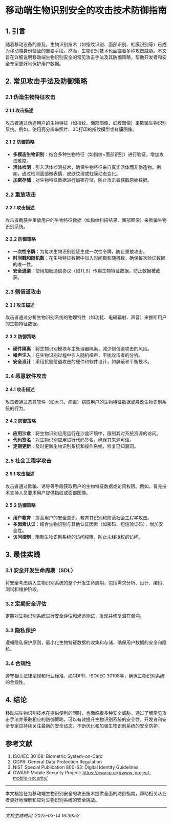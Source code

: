 # 移动端生物识别安全的攻击技术防御指南

## 1. 引言

随着移动设备的普及，生物识别技术（如指纹识别、面部识别、虹膜识别等）已成为移动端身份验证的重要手段。然而，生物识别技术也面临着多种攻击威胁。本文旨在详细说明移动端生物识别安全的常见攻击手法及其防御策略，帮助开发者和安全专家更好地保护用户数据。

## 2. 常见攻击手法及防御策略

### 2.1 伪造生物特征攻击

#### 2.1.1 攻击描述
攻击者通过伪造用户的生物特征（如指纹、面部图像、虹膜图像）来欺骗生物识别系统。例如，使用高分辨率照片、3D打印的指纹模型或虹膜图像。

#### 2.1.2 防御策略
- **多模态生物识别**：结合多种生物特征（如指纹+面部识别）进行验证，增加攻击难度。
- **活体检测**：引入活体检测技术，确保生物特征来自真实活体而非伪造物。例如，通过检测面部微表情、皮肤纹理或虹膜动态变化。
- **加密存储**：对生物特征数据进行加密存储，防止攻击者获取原始数据。

### 2.2 重放攻击

#### 2.2.1 攻击描述
攻击者截获并重放用户的生物特征数据（如指纹扫描结果、面部图像）来欺骗生物识别系统。

#### 2.2.2 防御策略
- **一次性令牌**：为每次生物识别验证生成一次性令牌，防止重放攻击。
- **时间戳和随机数**：在生物特征数据中加入时间戳和随机数，确保每次验证数据的唯一性。
- **安全通道**：使用加密通信协议（如TLS）传输生物特征数据，防止数据被截获。

### 2.3 侧信道攻击

#### 2.3.1 攻击描述
攻击者通过分析生物识别系统的物理特性（如功耗、电磁辐射、声音）来推断用户的生物特征数据。

#### 2.3.2 防御策略
- **硬件隔离**：将生物识别模块与主处理器隔离，减少侧信道攻击的风险。
- **噪声注入**：在生物识别过程中引入随机噪声，干扰攻击者的分析。
- **安全设计**：采用抗侧信道攻击的硬件和软件设计，如屏蔽和平衡技术。

### 2.4 恶意软件攻击

#### 2.4.1 攻击描述
攻击者通过恶意软件（如木马、病毒）窃取用户的生物特征数据或篡改生物识别系统的行为。

#### 2.4.2 防御策略
- **应用沙盒**：将生物识别应用运行在沙盒环境中，限制其对系统资源的访问。
- **代码签名**：对生物识别应用进行代码签名，确保其来源可信。
- **定期更新**：及时更新生物识别系统和操作系统，修复已知漏洞。

### 2.5 社会工程学攻击

#### 2.5.1 攻击描述
攻击者通过欺骗、诱导等手段获取用户的生物特征数据或访问权限。例如，冒充技术支持人员要求用户提供指纹或面部图像。

#### 2.5.2 防御策略
- **用户教育**：提高用户的安全意识，教育其识别和防范社会工程学攻击。
- **多因素认证**：结合生物识别与其他认证因素（如密码、短信验证码），增加安全性。
- **访问控制**：限制生物识别系统的访问权限，防止未经授权的访问。

## 3. 最佳实践

### 3.1 安全开发生命周期（SDL）
将安全考虑纳入生物识别系统的整个开发生命周期，包括需求分析、设计、编码、测试和维护阶段。

### 3.2 定期安全评估
定期对生物识别系统进行安全评估和渗透测试，发现并修复潜在漏洞。

### 3.3 隐私保护
遵循隐私保护原则，最小化生物特征数据的收集和存储，确保用户数据的安全和隐私。

### 3.4 合规性
遵守相关法律法规和行业标准，如GDPR、ISO/IEC 30108等，确保生物识别系统的合规性。

## 4. 结论

移动端生物识别技术在提供便利的同时，也面临着多种安全威胁。通过了解常见攻击手法并采取相应的防御策略，可以有效提升生物识别系统的安全性。开发者和安全专家应持续关注最新的安全动态，不断优化和加强生物识别系统的安全防护。

## 参考文献
1. ISO/IEC 30108: Biometric System-on-Card
2. GDPR: General Data Protection Regulation
3. NIST Special Publication 800-63: Digital Identity Guidelines
4. OWASP Mobile Security Project: https://owasp.org/www-project-mobile-security/

---

本文档旨在为移动端生物识别安全的攻击技术提供全面的防御指南，帮助相关从业者更好地理解和应对生物识别系统的安全挑战。

---

*文档生成时间: 2025-03-14 16:39:52*

